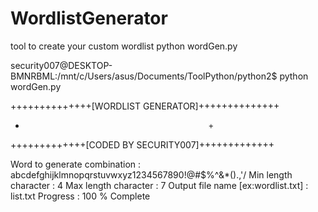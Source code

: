 # WordlistGenerator
tool to create your custom wordlist 
python wordGen.py

security007@DESKTOP-BMNRBML:/mnt/c/Users/asus/Documents/ToolPython/python2$ python wordGen.py

++++++++++++++[WORDLIST GENERATOR]++++++++++++++
+                                              +
+++++++++++++[CODED BY SECURITY007]+++++++++++++


Word to generate combination  : abcdefghijklmnopqrstuvwxyz1234567890!@#$%^&*().,'/
Min length character : 4
Max length character : 7
Output file name [ex:wordlist.txt] : list.txt
Progress : 100 % Complete
